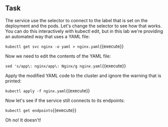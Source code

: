 ## Task

The service use the selector to connect to the label that is set on the deployment and the pods. Let's change the selector to see how that works. You can do this interactively with kubectl edit, but in this lab we're providing an automated way that uses a YAML file:

`kubectl get svc nginx -o yaml > nginx.yaml`{{execute}}

Now we need to edit the contents of the YAML file:

`sed 's/app\: nginx/app\: Nginx/g nginx.yaml`{{execute}}

Apply the modified YAML code to the cluster and ignore the warning that is printed:

`kubectl apply -f nginx.yaml`{{execute}}

Now let's see if the service still connects to its endpoints:

`kubectl get endpoints`{{execute}}

Oh no! It doesn't!
